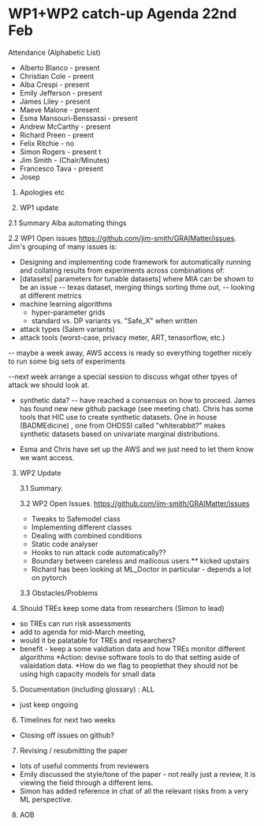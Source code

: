 # WP1+WP2 catch-up Agenda 22nd Feb

Attendance (Alphabetic List)

* Alberto Blanco  - present
* Christian Cole  - preent
* Alba Crespi  - present
* Emily Jefferson  - present
* James Liley  - present
* Maeve Malone  - present
* Esma Mansouri-Benssassi - present
* Andrew McCarthy  - present
* Richard Preen  - preent
* Felix Ritchie  - no
* Simon Rogers - present t
* Jim Smith - (Chair/Minutes)
* Francesco Tava - present
* Josep

1. Apologies etc 

2. WP1 update

  2.1 Summary
  Alba automating things
  
  2.2 WP1 Open issues https://github.com/jim-smith/GRAIMatter/issues.  
     Jim's grouping of many issues is:
  - Designing and implementing code framework for automatically running and collating results from experiments across combinations of:
  - [datasets| parameters for tunable datasets]  where MIA can be shown to be an issue
   -- texas dataset, merging things sorting thme out,
   -- looking at different metrics 
  - machine learning algorithms
    - hyper-parameter grids
    - standard vs. DP variants vs. "Safe_X" when written
 - attack types (Salem variants)
 - attack tools (worst-case, privacy meter, ART, tenasorflow, etc.)
 
 -- maybe a week away,   AWS access is ready so everything together nicely to run some big sets of experiments
 
 --next week arrange a special session to discuss whgat other tpyes of attack we should look at.
 
  - synthetic data?
    -- have reached a consensus on how to proceed. James has found new new github package (see meeting chat).  Chris has some tools that HIC use to create synthetic datasets. One in house (BADMEdicine) , one from OHDSSI called "whiterabbit?" makes synthetic datasets based on univariate marginal distributions.
    
* Esma and Chris have set up the AWS and we just need to let them know we want access.

3. WP2 Update

   3.1 Summary. 

   3.2 WP2 Open Issues. https://github.com/jim-smith/GRAIMatter/issues
     - Tweaks to Safemodel class
     - Implementing different classes
     - Dealing with combined conditions
     - Static code analyser
     - Hooks to run attack code automatically??
     - Boundary between careless and mailicous users 
     ** kicked upstairs
     * Richard has been looking at ML_Doctor in particular - depends a lot on pytorch  
   
   3.3 Obstacles/Problems


4. Should TREs keep some data from researchers (Simon to lead)
* so TREs can run risk assessments
* add to agenda for mid-March meeting, 
* would it be palatable for TREs and researchers?
* benefit - keep a some valdiation data and how TREs monitor different algorithms
*Action: devise software tools to do that setting aside of valaidation data.
*How do we flag to peoplethat they should not be using high capacity models for small data


5. Documentation (including glossary) : ALL
* just keep ongoing

6. Timelines for next two weeks


* Closing off issues on github?


7. Revising  / resubmitting the paper

* lots of useful comments from reviewers
* Emily discussed the style/tone of the paper - not really just a review, it is viewing the field through a different lens.    
* Simon has added reference in chat of all the relevant risks from a very ML perspective.



8. AOB
